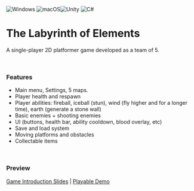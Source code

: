  ![Windows](https://img.shields.io/badge/Windows-0078D6?style=for-the-badge&logo=windows&logoColor=white) ![macOS](https://img.shields.io/badge/mac%20os-000000?style=for-the-badge&logo=macos&logoColor=F0F0F0)![Unity](https://img.shields.io/badge/unity-%23000000.svg?style=for-the-badge&logo=unity&logoColor=white) ![C#](https://img.shields.io/badge/c%23-%23239120.svg?style=for-the-badge&logo=c-sharp&logoColor=white)
# The Labyrinth of Elements
A single-player 2D platformer game developed as a team of 5.

<br />

### Features
* Main menu, Settings, 5 maps.
* Player health and respawn
* Player abilities: fireball, iceball (stun),  wind (fly higher and for a longer time), earth (generate a stone wall)
* Basic enemies + shooting enemies
* UI (buttons, health bar, ability cooldown, blood overlay, etc)
* Save and load system
* Moving platforms and obstacles
* Collectable items

<br />

### Preview
[Game Introduction Slides](https://docs.google.com/presentation/d/1PsscrmdVSY_jwlGu7c4FQiP9YdpZfoWn/edit?usp=sharing&ouid=115281504371615006586&rtpof=true&sd=true) | 
[Playable Demo](https://play.unity.com/mg/other/the-labyrinth-of-elements)


